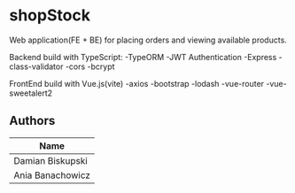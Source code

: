 # shopStock
Web application(FE + BE) for placing orders and viewing available products.

Backend build with TypeScript:
-TypeORM
-JWT Authentication
-Express
-class-validator
-cors
-bcrypt

FrontEnd build with Vue.js(vite)
-axios
-bootstrap
-lodash
-vue-router
-vue-sweetalert2


## Authors

| Name                    |
| ----------------------- |
| Damian Biskupski        |
| Ania Banachowicz        |

